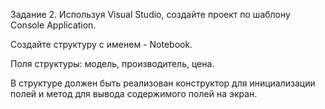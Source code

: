 Задание 2. Используя Visual Studio, создайте проект по шаблону Console Application.

Создайте структуру с именем - Notebook.

Поля структуры: модель, производитель, цена.

В структуре должен быть реализован конструктор для инициализации полей и метод для вывода содержимого полей на экран.
